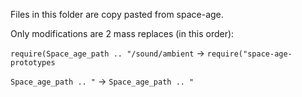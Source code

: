 Files in this folder are copy pasted from space-age.

Only modifications are 2 mass replaces (in this order):

`require(Space_age_path .. "/sound/ambient` -> `require("space-age-prototypes`

`Space_age_path .. "` -> `Space_age_path .. "`
